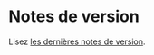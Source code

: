 # Notes de version

Lisez [les dernières notes de version](https://sparklinlabs.com/releases/latest).
